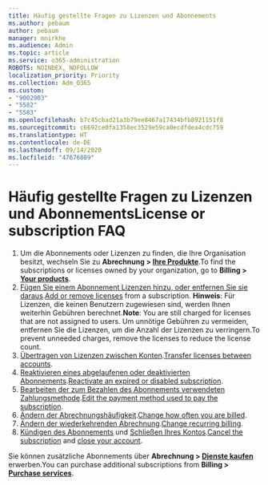 ```yaml
---
title: Häufig gestellte Fragen zu Lizenzen und Abonnements
ms.author: pebaum
author: pebaum
manager: mnirkhe
ms.audience: Admin
ms.topic: article
ms.service: o365-administration
ROBOTS: NOINDEX, NOFOLLOW
localization_priority: Priority
ms.collection: Adm_O365
ms.custom:
- "9002903"
- "5582"
- "5583"
ms.openlocfilehash: b7c45cbad21a3b79ee8467a17434bfb8921151f8
ms.sourcegitcommit: c6692ce0fa1358ec3529e59ca0ecdfdea4cdc759
ms.translationtype: HT
ms.contentlocale: de-DE
ms.lasthandoff: 09/14/2020
ms.locfileid: "47676089"
---
```

# <a name="license-or-subscription-faq"></a><span data-ttu-id="ce697-102">Häufig gestellte Fragen zu Lizenzen und Abonnements</span><span class="sxs-lookup"><span data-stu-id="ce697-102">License or subscription FAQ</span></span>

1. <span data-ttu-id="ce697-103">Um die Abonnements oder Lizenzen zu finden, die Ihre Organisation besitzt, wechseln Sie zu **Abrechnung > [Ihre Produkte](https://go.microsoft.com/fwlink/p/?linkid=842054)**.</span><span class="sxs-lookup"><span data-stu-id="ce697-103">To find the subscriptions or licenses owned by your organization, go to **Billing > [Your products](https://go.microsoft.com/fwlink/p/?linkid=842054)**.</span></span> 
2. <span data-ttu-id="ce697-104">[Fügen Sie einem Abonnement Lizenzen hinzu, oder entfernen Sie sie daraus](https://docs.microsoft.com/alchemyinsights/how-to-add-or-reduce-licenses).</span><span class="sxs-lookup"><span data-stu-id="ce697-104">[Add or remove licenses](https://docs.microsoft.com/alchemyinsights/how-to-add-or-reduce-licenses) from a subscription.</span></span> <span data-ttu-id="ce697-105">**Hinweis**: Für Lizenzen, die keinen Benutzern zugewiesen sind, werden Ihnen weiterhin Gebühren berechnet.</span><span class="sxs-lookup"><span data-stu-id="ce697-105">**Note**: You are still charged for licenses that are not assigned to users.</span></span> <span data-ttu-id="ce697-106">Um unnötige Gebühren zu vermeiden, entfernen Sie die Lizenzen, um die Anzahl der Lizenzen zu verringern.</span><span class="sxs-lookup"><span data-stu-id="ce697-106">To prevent unneeded charges, remove the licenses to reduce the license count.</span></span> 
3. <span data-ttu-id="ce697-107">[Übertragen von Lizenzen zwischen Konten](https://docs.microsoft.com/alchemyinsights/transfer-licenses-between-tenants).</span><span class="sxs-lookup"><span data-stu-id="ce697-107">[Transfer licenses between accounts](https://docs.microsoft.com/alchemyinsights/transfer-licenses-between-tenants).</span></span> 
4. <span data-ttu-id="ce697-108">[Reaktivieren eines abgelaufenen oder deaktivierten Abonnements](https://go.microsoft.com/fwlink/?linkid=2117519).</span><span class="sxs-lookup"><span data-stu-id="ce697-108">[Reactivate an expired or disabled subscription](https://go.microsoft.com/fwlink/?linkid=2117519).</span></span> 
5. <span data-ttu-id="ce697-109">[Bearbeiten der zum Bezahlen des Abonnements verwendeten Zahlungsmethode](https://go.microsoft.com/fwlink/?linkid=2117167).</span><span class="sxs-lookup"><span data-stu-id="ce697-109">[Edit the payment method used to pay the subscription](https://go.microsoft.com/fwlink/?linkid=2117167).</span></span> 
6. <span data-ttu-id="ce697-110">[Ändern der Abrechnungshäufigkeit](https://go.microsoft.com/fwlink/?linkid=2119112).</span><span class="sxs-lookup"><span data-stu-id="ce697-110">[Change how often you are billed](https://go.microsoft.com/fwlink/?linkid=2119112).</span></span> 
7. <span data-ttu-id="ce697-111">[Ändern der wiederkehrenden Abrechnung](https://go.microsoft.com/fwlink/?linkid=2119216).</span><span class="sxs-lookup"><span data-stu-id="ce697-111">[Change recurring billing](https://go.microsoft.com/fwlink/?linkid=2119216).</span></span> 
8. <span data-ttu-id="ce697-112">[Kündigen des Abonnements](https://go.microsoft.com/fwlink/?linkid=2119113) und [Schließen Ihres Kontos](https://docs.microsoft.com/alchemyinsights/how-to-close-your-account).</span><span class="sxs-lookup"><span data-stu-id="ce697-112">[Cancel the subscription](https://go.microsoft.com/fwlink/?linkid=2119113) and [close your account](https://docs.microsoft.com/alchemyinsights/how-to-close-your-account).</span></span> 

<span data-ttu-id="ce697-113">Sie können zusätzliche Abonnements über **Abrechnung > [Dienste kaufen](https://go.microsoft.com/fwlink/p/?linkid=868433)** erwerben.</span><span class="sxs-lookup"><span data-stu-id="ce697-113">You can purchase additional subscriptions from **Billing > [Purchase services](https://go.microsoft.com/fwlink/p/?linkid=868433)**.</span></span>
